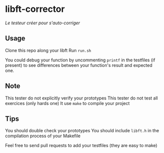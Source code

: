 # libft-corrector
*Le testeur créer pour s'auto-corriger*

## Usage

Clone this repo along your libft
Run `run.sh`

You could debug your function by uncommenting `printf` in the testfiles (if present) to see differences between your function's result and expected one.

## Note

This tester do not explicitly verify your prototypes
This tester do not test all exercices (only hards one)
It use `make` to compile your project

## Tips

You should double check your prototypes
You should include `libft.h` in the compilation process of your Makefile

Feel free to send pull requests to add your testfiles (they are easy to make)
